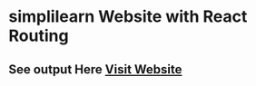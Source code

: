 # simplilearn Website with React Routing

## See output Here <a href="https://dipakbhise.github.io/simpli-learn/">Visit Website</a>
